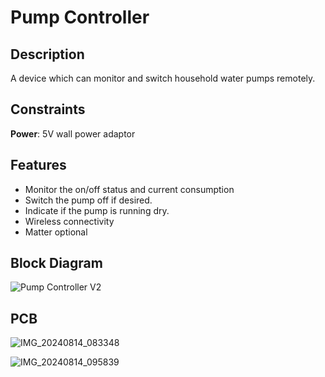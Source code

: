 # Pump Controller

## Description
A device which can monitor and switch household water pumps remotely.
## Constraints
**Power**:  5V wall power adaptor
## Features
- Monitor the on/off status and current consumption
- Switch the pump off if desired.
- Indicate if the pump is running dry. 
- Wireless connectivity
- Matter optional

## Block Diagram


![Pump Controller V2](https://github.com/user-attachments/assets/566a38fd-7ad2-464b-b649-ddd82b9c12e3)

## PCB

![IMG_20240814_083348](https://github.com/user-attachments/assets/8c7c408c-46d3-4534-a420-83196f8c8b86)

![IMG_20240814_095839](https://github.com/user-attachments/assets/00005413-7ff3-46f3-b5fc-fd09ca4764dd)




